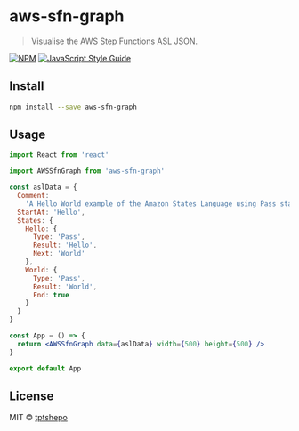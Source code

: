 # aws-sfn-graph

> Visualise the AWS Step Functions ASL JSON.

[![NPM](https://img.shields.io/npm/v/aws-sfn-graph.svg)](https://www.npmjs.com/package/aws-sfn-graph) [![JavaScript Style Guide](https://img.shields.io/badge/code_style-standard-brightgreen.svg)](https://standardjs.com)

## Install

```bash
npm install --save aws-sfn-graph
```

## Usage

```jsx
import React from 'react'

import AWSSfnGraph from 'aws-sfn-graph'

const aslData = {
  Comment:
    'A Hello World example of the Amazon States Language using Pass states',
  StartAt: 'Hello',
  States: {
    Hello: {
      Type: 'Pass',
      Result: 'Hello',
      Next: 'World'
    },
    World: {
      Type: 'Pass',
      Result: 'World',
      End: true
    }
  }
}

const App = () => {
  return <AWSSfnGraph data={aslData} width={500} height={500} />
}

export default App
```

## License

MIT © [tptshepo](https://github.com/tptshepo)
